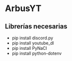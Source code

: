 # ArbusYT

## Librerías necesarias
- pip install discord.py
- pip install youtube_dl
- pip install PyNaCl
- pip install python-dotenv
